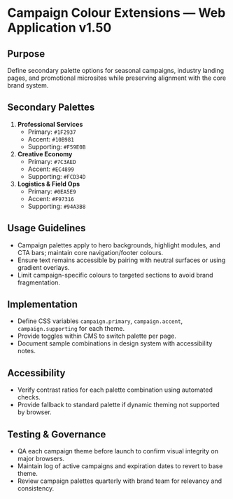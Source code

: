 # Campaign Colour Extensions — Web Application v1.50

## Purpose
Define secondary palette options for seasonal campaigns, industry landing pages, and promotional microsites while preserving alignment with the core brand system.

## Secondary Palettes
1. **Professional Services**
   - Primary: `#1F2937`
   - Accent: `#10B981`
   - Supporting: `#F59E0B`
2. **Creative Economy**
   - Primary: `#7C3AED`
   - Accent: `#EC4899`
   - Supporting: `#FCD34D`
3. **Logistics & Field Ops**
   - Primary: `#0EA5E9`
   - Accent: `#F97316`
   - Supporting: `#94A3B8`

## Usage Guidelines
- Campaign palettes apply to hero backgrounds, highlight modules, and CTA bars; maintain core navigation/footer colours.
- Ensure text remains accessible by pairing with neutral surfaces or using gradient overlays.
- Limit campaign-specific colours to targeted sections to avoid brand fragmentation.

## Implementation
- Define CSS variables `campaign.primary`, `campaign.accent`, `campaign.supporting` for each theme.
- Provide toggles within CMS to switch palette per page.
- Document sample combinations in design system with accessibility notes.

## Accessibility
- Verify contrast ratios for each palette combination using automated checks.
- Provide fallback to standard palette if dynamic theming not supported by browser.

## Testing & Governance
- QA each campaign theme before launch to confirm visual integrity on major browsers.
- Maintain log of active campaigns and expiration dates to revert to base theme.
- Review campaign palettes quarterly with brand team for relevancy and consistency.
